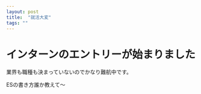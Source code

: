 ```yaml
---
layout: post
title:  "就活大変"
tags: ""
---
```


# インターンのエントリーが始まりました

業界も職種も決まっていないのでかなり難航中です。

ESの書き方誰か教えて〜
